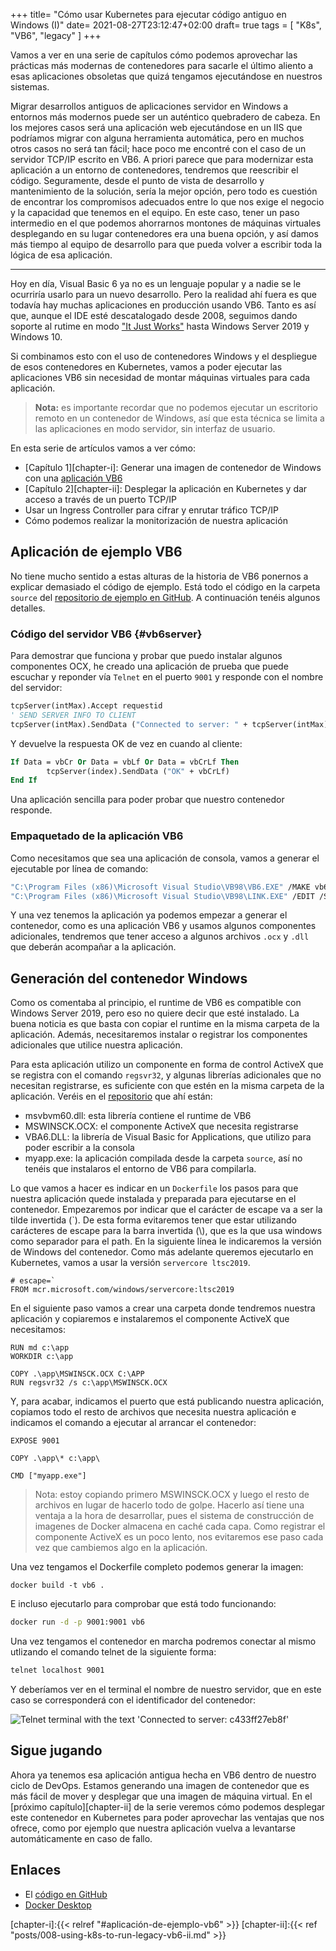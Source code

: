 +++
title= "Cómo usar Kubernetes para ejecutar código antiguo en Windows (I)"
date= 2021-08-27T23:12:47+02:00
draft= true
tags = [ "K8s", "VB6", "legacy" ]
+++

Vamos a ver en una serie de capítulos cómo podemos aprovechar las prácticas más modernas de contenedores para sacarle el último aliento a esas aplicaciones obsoletas que quizá tengamos ejecutándose en nuestros sistemas.

Migrar desarrollos antiguos de aplicaciones servidor en Windows a entornos más modernos puede ser un auténtico quebradero de cabeza. En los mejores casos será una aplicación web ejecutándose en un IIS que podríamos migrar con alguna herramienta automática, pero en muchos otros casos no será tan fácil; hace poco me encontré con el caso de un servidor TCP/IP escrito en VB6. A priori parece que para modernizar esta aplicación a un entorno de contenedores, tendremos que reescribir el código. Seguramente, desde el punto de vista de desarrollo y mantenimiento de la solución, sería la mejor opción, pero todo es cuestión de encontrar los compromisos adecuados entre lo que nos exige el negocio y la capacidad que tenemos en el equipo. En este caso, tener un paso intermedio en el que podemos ahorrarnos montones de máquinas virtuales desplegando en su lugar contenedores era una buena opción, y así damos más tiempo al equipo de desarrollo para que pueda volver a escribir toda la lógica de esa aplicación.

---

Hoy en día, Visual Basic 6 ya no es un lenguaje popular y a nadie se le ocurriría usarlo para un nuevo desarrollo. Pero la realidad ahí fuera es que todavía hay muchas aplicaciones en producción usando VB6. Tanto es así que, aunque el IDE esté descatalogado desde 2008, seguimos dando soporte al rutime en modo ["It Just Works"](https://docs.microsoft.com/en-us/previous-versions/visualstudio/visual-basic-6/visual-basic-6-support-policy) hasta Windows Server 2019 y Windows 10.

Si combinamos esto con el uso de contenedores Windows y el despliegue de esos contenedores en Kubernetes, vamos a poder ejecutar las aplicaciones VB6 sin necesidad de montar máquinas virtuales para cada aplicación.

> **Nota:** es importante recordar que no podemos ejecutar un escritorio remoto en un contenedor de Windows, así que esta técnica se limita a las aplicaciones en modo servidor, sin interfaz de usuario.

En esta serie de artículos vamos a ver cómo:

* [Capítulo 1][chapter-i]: Generar una imagen de contenedor de Windows con una [aplicación VB6](#vb6server)
* [Capítulo 2][chapter-ii]: Desplegar la aplicación en Kubernetes y dar acceso a través de un puerto TCP/IP
* Usar un Ingress Controller para cifrar y enrutar tráfico TCP/IP
* Cómo podemos realizar la monitorización de nuestra aplicación

## Aplicación de ejemplo VB6

No tiene mucho sentido a estas alturas de la historia de VB6 ponernos a explicar demasiado el código de ejemplo. Está todo el código en la carpeta `source` del [repositorio de ejemplo en GitHub][ghcode]. A continuación tenéis algunos detalles.

### Código del servidor VB6 {#vb6server}

Para demostrar que funciona y probar que puedo instalar algunos componentes OCX, he creado una aplicación de prueba que puede escuchar y reponder vía `Telnet` en el puerto `9001` y responde con el nombre del servidor:

```vb
tcpServer(intMax).Accept requestid
' SEND SERVER INFO TO CLIENT
tcpServer(intMax).SendData ("Connected to server: " + tcpServer(intMax).LocalHostName + vbCrLf)
``` 
Y devuelve la respuesta OK de vez en cuando al cliente:

```vb
If Data = vbCr Or Data = vbLf Or Data = vbCrLf Then
        tcpServer(index).SendData ("OK" + vbCrLf)
End If
```

Una aplicación sencilla para poder probar que nuestro contenedor responde.

### Empaquetado de la aplicación VB6

Como necesitamos que sea una aplicación de consola, vamos a generar el ejecutable por línea de comando:

```bash
"C:\Program Files (x86)\Microsoft Visual Studio\VB98\VB6.EXE" /MAKE vb6app.vbp /OUTDIR ..\app
"C:\Program Files (x86)\Microsoft Visual Studio\VB98\LINK.EXE" /EDIT /SUBSYSTEM:CONSOLE ..\app\myapp.exe
```

Y una vez tenemos la aplicación ya podemos empezar a generar el contenedor, como es una aplicación VB6 y usamos algunos componentes adicionales, tendremos que tener acceso a algunos archivos `.ocx` y `.dll` que deberán acompañar a la aplicación.

## Generación del contenedor Windows

Como os comentaba al principio, el runtime de VB6 es compatible con Windows Server 2019, pero eso no quiere decir que esté instalado. La buena noticia es que basta con copiar el runtime en la misma carpeta de la aplicación. Además, necesitaremos instalar o registrar los componentes adicionales que utilice nuestra aplicación.

Para esta aplicación utilizo un componente en forma de control ActiveX que se registra con el comando `regsvr32`, y algunas librerías adicionales que no necesitan registrarse, es suficiente con que estén en la misma carpeta de la aplicación. Veréis en el [repositorio][ghcode] que ahí están:

* msvbvm60.dll: esta librería contiene el runtime de VB6
* MSWINSCK.OCX: el componente ActiveX que necesita registrarse 
* VBA6.DLL: la librería de Visual Basic for Applications, que utilizo para poder escribir a la consola
* myapp.exe: la aplicación compilada desde la carpeta `source`, así no tenéis que instalaros el entorno de VB6 para compilarla.

Lo que vamos a hacer es indicar en un `Dockerfile` los pasos para que nuestra aplicación quede instalada y preparada para ejecutarse en el contenedor. Empezaremos por indicar que el carácter de escape va a ser la tilde invertida (\`). De esta forma evitaremos tener que estar utilizando carácteres de escape para la barra invertida (\\), que es la que usa windows como separador para el path.
En la siguiente línea le indicaremos la versión de Windows del contenedor. Como más adelante queremos ejecutarlo en Kubernetes, vamos a usar la versión `servercore ltsc2019`.

```docker
# escape=`
FROM mcr.microsoft.com/windows/servercore:ltsc2019
```

En el siguiente paso vamos a crear una carpeta donde tendremos nuestra aplicación y copiaremos e instalaremos el componente ActiveX que necesitamos:

```docker
RUN md c:\app
WORKDIR c:\app

COPY .\app\MSWINSCK.OCX C:\APP
RUN regsvr32 /s c:\app\MSWINSCK.OCX
```

Y, para acabar, indicamos el puerto que está publicando nuestra aplicación, copiamos todo el resto de archivos que necesita nuestra aplicación e indicamos el comando a ejecutar al arrancar el contenedor:

```docker
EXPOSE 9001

COPY .\app\* c:\app\

CMD ["myapp.exe"]
```

> Nota: estoy copiando primero MSWINSCK.OCX y luego el resto de archivos en lugar de hacerlo todo de golpe. Hacerlo así tiene una ventaja a la hora de desarrollar, pues el sistema de construcción de imagenes de Docker almacena en caché cada capa. Como registrar el componente ActiveX es un poco lento, nos evitaremos ese paso cada vez que cambiemos algo en la aplicación.

Una vez tengamos el Dockerfile completo podemos generar la imagen:

```docker
docker build -t vb6 .
```

E incluso ejecutarlo para comprobar que está todo funcionando:

```cmd
docker run -d -p 9001:9001 vb6
```

Una vez tengamos el contenedor en marcha podremos conectar al mismo utlizando el comando telnet de la siguiente forma: 

```cmd
telnet localhost 9001
```

Y deberíamos ver en el terminal el nombre de nuestro servidor, que en este caso se corresponderá con el identificador del contenedor:

![Telnet terminal with the text 'Connected to server: c433ff27eb8f'][telnet-connected]



## Sigue jugando

Ahora ya tenemos esa aplicación antigua hecha en VB6 dentro de nuestro ciclo de DevOps. Estamos generando una imagen de contenedor que es más fácil de mover y desplegar que una imagen de máquina virtual. En el [próximo capítulo][chapter-ii] de la serie veremos cómo podemos desplegar este contenedor en Kubernetes para poder aprovechar las ventajas que nos ofrece, como por ejemplo que nuestra aplicación vuelva a levantarse automáticamente en caso de fallo.

## Enlaces

* El [código en GitHub][ghcode]
* [Docker Desktop][docker-desktop]



[ghcode]: https://github.com/jmservera/legacyvb6ink8s
[docker-desktop]: https://www.docker.com/products/docker-desktop
[telnet-connected]: /008-using-k8s-to-run/telnet-connected.png "Telnet terminal"

[chapter-i]:{{< relref "#aplicación-de-ejemplo-vb6" >}}
[chapter-ii]:{{< ref "posts/008-using-k8s-to-run-legacy-vb6-ii.md" >}}
